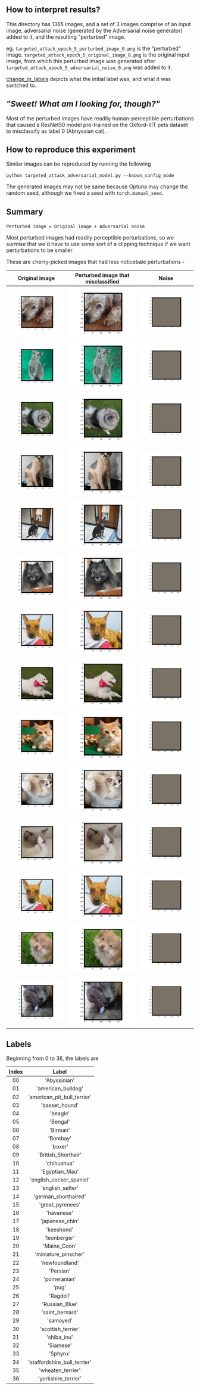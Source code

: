 ## How to interpret results?

This directory has 1365 images, and a set of 3 images comprise of an input image,
adversarial noise (generated by the Adversarial noise generator) added to it, and the resulting "perturbed" image.

eg. `targeted_attack_epoch_5_perturbed_image_0.png` is the "perturbed" image.
`targeted_attack_epoch_5_original_image_0.png` is the original input image, from which this perturbed image was generated after
`targeted_attack_epoch_5_adversarial_noise_0.png` was added to it.

[change_in_labels](https://github.com/jand271/Oxford-IIIT-Pets-Pytorch-JA/blob/master/results/targeted_attack_adverserial_generator/change_in_labels) depicts what the initial label was, and what it was switched to.


## <i>"Sweet! What am I looking for, though?"</i>
Most of the perturbed images have readily human-perceptible perturbations that caused a ResNet50 model pre-trained on the Oxford-IIIT pets dataset to misclassify as label 0 (Abnyssian cat).


## How to reproduce this experiment
Similar images can be reproduced by running the following
```
python targeted_attack_adversarial_model.py --known_config_mode
```
The generated images may not be same because Optuna may change the random seed, although we fixed a seed with `torch.manual_seed`.

## Summary

`Perturbed image = Original image + Adversarial noise`

Most perturbed images had readily perceptible perturbations, so we surmise that we'd have to use some sort of a clipping technique if we want perturbations to be smaller

These are cherry-picked images that had less noticebale perturbations -

| Original image        | Perturbed image that misclassified | Noise|
| ------------- |:------:|:---------:|
| <img src="https://github.com/jand271/Oxford-IIIT-Pets-Pytorch-JA/blob/master/results/targeted_attack_adverserial_generator/targeted_attack_epoch_5_original_image_324.png">      | <img src="https://github.com/jand271/Oxford-IIIT-Pets-Pytorch-JA/blob/master/results/targeted_attack_adverserial_generator/targeted_attack_epoch_5_perturbed_image_324.png"> | <img src="https://github.com/jand271/Oxford-IIIT-Pets-Pytorch-JA/blob/master/results/targeted_attack_adverserial_generator/targeted_attack_epoch_5_adversarial_noise_324.png"> |
| <img src="https://github.com/jand271/Oxford-IIIT-Pets-Pytorch-JA/blob/master/results/targeted_attack_adverserial_generator/targeted_attack_epoch_5_original_image_318.png">      | <img src="https://github.com/jand271/Oxford-IIIT-Pets-Pytorch-JA/blob/master/results/targeted_attack_adverserial_generator/targeted_attack_epoch_5_perturbed_image_318.png"> | <img src="https://github.com/jand271/Oxford-IIIT-Pets-Pytorch-JA/blob/master/results/targeted_attack_adverserial_generator/targeted_attack_epoch_5_adversarial_noise_318.png"> |
| <img src="https://github.com/jand271/Oxford-IIIT-Pets-Pytorch-JA/blob/master/results/targeted_attack_adverserial_generator/targeted_attack_epoch_5_original_image_63.png">      | <img src="https://github.com/jand271/Oxford-IIIT-Pets-Pytorch-JA/blob/master/results/targeted_attack_adverserial_generator/targeted_attack_epoch_5_perturbed_image_63.png"> | <img src="https://github.com/jand271/Oxford-IIIT-Pets-Pytorch-JA/blob/master/results/targeted_attack_adverserial_generator/targeted_attack_epoch_5_adversarial_noise_63.png"> |
| <img src="https://github.com/jand271/Oxford-IIIT-Pets-Pytorch-JA/blob/master/results/targeted_attack_adverserial_generator/targeted_attack_epoch_5_original_image_440.png">      | <img src="https://github.com/jand271/Oxford-IIIT-Pets-Pytorch-JA/blob/master/results/targeted_attack_adverserial_generator/targeted_attack_epoch_5_perturbed_image_440.png"> | <img src="https://github.com/jand271/Oxford-IIIT-Pets-Pytorch-JA/blob/master/results/targeted_attack_adverserial_generator/targeted_attack_epoch_5_adversarial_noise_440.png"> |
| <img src="https://github.com/jand271/Oxford-IIIT-Pets-Pytorch-JA/blob/master/results/targeted_attack_adverserial_generator/targeted_attack_epoch_5_original_image_395.png">      | <img src="https://github.com/jand271/Oxford-IIIT-Pets-Pytorch-JA/blob/master/results/targeted_attack_adverserial_generator/targeted_attack_epoch_5_perturbed_image_395.png"> | <img src="https://github.com/jand271/Oxford-IIIT-Pets-Pytorch-JA/blob/master/results/targeted_attack_adverserial_generator/targeted_attack_epoch_5_adversarial_noise_395.png"> |
| <img src="https://github.com/jand271/Oxford-IIIT-Pets-Pytorch-JA/blob/master/results/targeted_attack_adverserial_generator/targeted_attack_epoch_5_original_image_382.png">      | <img src="https://github.com/jand271/Oxford-IIIT-Pets-Pytorch-JA/blob/master/results/targeted_attack_adverserial_generator/targeted_attack_epoch_5_perturbed_image_382.png"> | <img src="https://github.com/jand271/Oxford-IIIT-Pets-Pytorch-JA/blob/master/results/targeted_attack_adverserial_generator/targeted_attack_epoch_5_adversarial_noise_382.png"> |
| <img src="https://github.com/jand271/Oxford-IIIT-Pets-Pytorch-JA/blob/master/results/targeted_attack_adverserial_generator/targeted_attack_epoch_5_original_image_340.png">      | <img src="https://github.com/jand271/Oxford-IIIT-Pets-Pytorch-JA/blob/master/results/targeted_attack_adverserial_generator/targeted_attack_epoch_5_perturbed_image_340.png"> | <img src="https://github.com/jand271/Oxford-IIIT-Pets-Pytorch-JA/blob/master/results/targeted_attack_adverserial_generator/targeted_attack_epoch_5_adversarial_noise_340.png"> |
| <img src="https://github.com/jand271/Oxford-IIIT-Pets-Pytorch-JA/blob/master/results/targeted_attack_adverserial_generator/targeted_attack_epoch_5_original_image_338.png">      | <img src="https://github.com/jand271/Oxford-IIIT-Pets-Pytorch-JA/blob/master/results/targeted_attack_adverserial_generator/targeted_attack_epoch_5_perturbed_image_338.png"> | <img src="https://github.com/jand271/Oxford-IIIT-Pets-Pytorch-JA/blob/master/results/targeted_attack_adverserial_generator/targeted_attack_epoch_5_adversarial_noise_338.png"> |
| <img src="https://github.com/jand271/Oxford-IIIT-Pets-Pytorch-JA/blob/master/results/targeted_attack_adverserial_generator/targeted_attack_epoch_5_original_image_249.png">      | <img src="https://github.com/jand271/Oxford-IIIT-Pets-Pytorch-JA/blob/master/results/targeted_attack_adverserial_generator/targeted_attack_epoch_5_perturbed_image_249.png"> | <img src="https://github.com/jand271/Oxford-IIIT-Pets-Pytorch-JA/blob/master/results/targeted_attack_adverserial_generator/targeted_attack_epoch_5_adversarial_noise_249.png"> |
| <img src="https://github.com/jand271/Oxford-IIIT-Pets-Pytorch-JA/blob/master/results/targeted_attack_adverserial_generator/targeted_attack_epoch_5_original_image_248.png">      | <img src="https://github.com/jand271/Oxford-IIIT-Pets-Pytorch-JA/blob/master/results/targeted_attack_adverserial_generator/targeted_attack_epoch_5_perturbed_image_248.png"> | <img src="https://github.com/jand271/Oxford-IIIT-Pets-Pytorch-JA/blob/master/results/targeted_attack_adverserial_generator/targeted_attack_epoch_5_adversarial_noise_248.png"> |
| <img src="https://github.com/jand271/Oxford-IIIT-Pets-Pytorch-JA/blob/master/results/targeted_attack_adverserial_generator/targeted_attack_epoch_5_original_image_219.png">      | <img src="https://github.com/jand271/Oxford-IIIT-Pets-Pytorch-JA/blob/master/results/targeted_attack_adverserial_generator/targeted_attack_epoch_5_perturbed_image_219.png"> | <img src="https://github.com/jand271/Oxford-IIIT-Pets-Pytorch-JA/blob/master/results/targeted_attack_adverserial_generator/targeted_attack_epoch_5_adversarial_noise_219.png"> |
| <img src="https://github.com/jand271/Oxford-IIIT-Pets-Pytorch-JA/blob/master/results/targeted_attack_adverserial_generator/targeted_attack_epoch_5_original_image_340.png">      | <img src="https://github.com/jand271/Oxford-IIIT-Pets-Pytorch-JA/blob/master/results/targeted_attack_adverserial_generator/targeted_attack_epoch_5_perturbed_image_340.png"> | <img src="https://github.com/jand271/Oxford-IIIT-Pets-Pytorch-JA/blob/master/results/targeted_attack_adverserial_generator/targeted_attack_epoch_5_adversarial_noise_340.png"> |
| <img src="https://github.com/jand271/Oxford-IIIT-Pets-Pytorch-JA/blob/master/results/targeted_attack_adverserial_generator/targeted_attack_epoch_5_original_image_30.png">      | <img src="https://github.com/jand271/Oxford-IIIT-Pets-Pytorch-JA/blob/master/results/targeted_attack_adverserial_generator/targeted_attack_epoch_5_perturbed_image_30.png"> | <img src="https://github.com/jand271/Oxford-IIIT-Pets-Pytorch-JA/blob/master/results/targeted_attack_adverserial_generator/targeted_attack_epoch_5_adversarial_noise_30.png"> |
| <img src="https://github.com/jand271/Oxford-IIIT-Pets-Pytorch-JA/blob/master/results/targeted_attack_adverserial_generator/targeted_attack_epoch_5_original_image_24.png">      | <img src="https://github.com/jand271/Oxford-IIIT-Pets-Pytorch-JA/blob/master/results/targeted_attack_adverserial_generator/targeted_attack_epoch_5_perturbed_image_24.png"> | <img src="https://github.com/jand271/Oxford-IIIT-Pets-Pytorch-JA/blob/master/results/targeted_attack_adverserial_generator/targeted_attack_epoch_5_adversarial_noise_24.png"> |

## Labels

Beginning from 0 to 36, the labels are 

| Index | Label |
|:-----:|:------:|
|00 |'Abyssinian'
|01 |'american_bulldog'|
|02 |'american_pit_bull_terrier'|
|03 |'basset_hound'
|04 |'beagle'|
|05 |'Bengal'|
|06 |'Birman'|
|07 |'Bombay'|
|08 |'boxer'|
|09 |'British_Shorthair'|
|10 |'chihuahua'|
|11 |'Egyptian_Mau'|
|12 |'english_cocker_spaniel'|
|13 |'english_setter'
|14 |'german_shorthaired'|
|15 |'great_pyrenees'
|16 |'havanese'|
|17 |'japanese_chin'|
|18 |'keeshond'|
|19 |'leonberger'|
|20 |'Maine_Coon'|
|21 |'miniature_pinscher'|
|22 |'newfoundland'
|23 |'Persian'|
|24 |'pomeranian'|
|25 |'pug'|
|26 |'Ragdoll'|
|27 |'Russian_Blue'|
|28 |'saint_bernard'|
|29 |'samoyed'|
|30 |'scottish_terrier'|
|31 |'shiba_inu'|
|32 |'Siamese'|
|33 |'Sphynx'|
|34 |'staffordshire_bull_terrier'|
|35 |'wheaten_terrier'
|36 |'yorkshire_terrier'|
